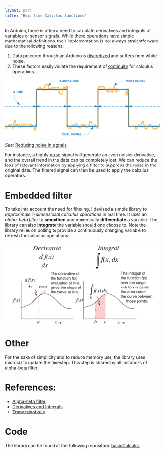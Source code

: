 ```yaml
---
layout: post
title: "Real time Calculus functions"
---
```


In Arduino, there is often a need to calculate derivatives and integrals of variables or sensor signals. While these operations have simple mathematical definitions, their implementation is not always straightforward due to the following reasons:

1. Data procured through an Arduino is [discretized](https://en.wikipedia.org/wiki/Discretization) and suffers from white noise.
2. These factors easily violate the requirement of [continuity](https://en.wikipedia.org/wiki/Continuous_function) for calculus operations.

![image](/img/calculus/noisy-signal.png)

_See:_ [Reducing noise in signals](https://www.predig.com/whitepaper/reducing-signal-noise-practice)

For instance, a highly [noise](https://en.wikipedia.org/wiki/White_noise) signal will generate an even noisier derivative, and the overall trend in the data can be completely lost. We can reduce the loss of relevant information by applying a filter to suppress the noise in the original data. The filtered signal can then be used to apply the calculus operators.

# Embedded filter
To take into account the need for filtering, I devised a simple library to _approximate 1-dimensional calculus operations_ in real time. It uses an _alpha-beta filter_ to __smoothen__ and numerically __differentiate__ a variable. The library can also __integrate__ the variable should one choose to. Note the library relies on polling to provide a continuously changing variable to refresh the calculus operations. 

![image](/img/calculus/calculus_plots.jpg)

# Other
For the sake of simplicity and to reduce memory use, the library uses micros() to update the timestep. This step is shared by all instances of alpha-beta filter.

# References:
- [Alpha-beta filter](https://en.wikipedia.org/wiki/Alpha_beta_filter)
- [Derivatives and Integrals](http://hyperphysics.phy-astr.gsu.edu/hbase/Math/derint.html)
- [Trapezoidal rule](https://en.wikipedia.org/wiki/Trapezoidal_rule)

# Code
The library can be found at the following repository: [basicCalculus](https://github.com/RCmags/basicCalculus)

